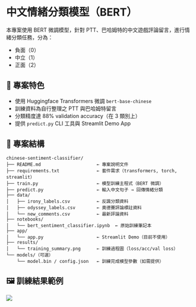 # 中文情緒分類模型（BERT）

本專案使用 BERT 微調模型，針對 PTT、巴哈姆特的中文遊戲評論留言，進行情緒分類任務，分為：

- 負面（0）
- 中立（1）
- 正面（2）

## 📌 專案特色
- 使用 Huggingface Transformers 微調 `bert-base-chinese`
- 訓練資料為自行整理之 PTT 與巴哈姆特留言
- 分類精度達 88% validation accuracy（在 3 類別上）
- 提供 `predict.py` CLI 工具與 Streamlit Demo App


## 📂 專案結構

```
chinese-sentiment-classifier/
├── README.md                     ← 專案說明文件
├── requirements.txt              ← 套件需求（transformers, torch, streamlit）
├── train.py                      ← 模型訓練主程式（BERT 微調）
├── predict.py                    ← 輸入中文句子 → 回傳情緒分類
├── data/
│   ├── irony_labels.csv          ← 反諷分類資料
│   ├── odyssey_labels.csv        ← 奧德賽評論標註資料
│   └── new_comments.csv          ← 最新評論資料
├── notebooks/
│   └── bert_sentiment_classifier.ipynb  ← 原始訓練筆記本
├── app/
│   └── app.py                    ← Streamlit Demo（目前不使用）
├── results/
│   └── training_summary.png      ← 訓練過程圖（loss/acc/val loss）
└── models/（可選）
    └── model.bin / config.json   ← 訓練完成模型參數（如需提供）
```

## 🖼️ 訓練結果範例
![](results/training_summary.png)
